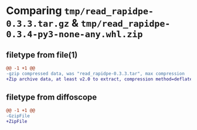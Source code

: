 # Comparing `tmp/read_rapidpe-0.3.3.tar.gz` & `tmp/read_rapidpe-0.3.4-py3-none-any.whl.zip`

## filetype from file(1)

```diff
@@ -1 +1 @@
-gzip compressed data, was "read_rapidpe-0.3.3.tar", max compression
+Zip archive data, at least v2.0 to extract, compression method=deflate
```

## filetype from diffoscope

```diff
@@ -1 +1 @@
-GzipFile
+ZipFile
```

